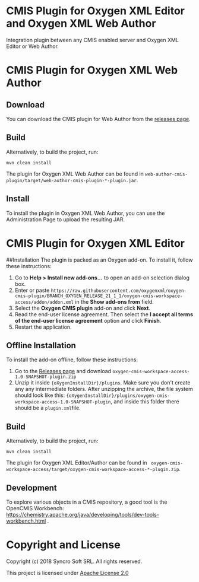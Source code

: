 # CMIS Plugin for Oxygen XML Editor and Oxygen XML Web Author

Integration plugin between any CMIS enabled server and Oxygen XML Editor or Web Author.

# CMIS Plugin for Oxygen XML Web Author

## Download
You can download the CMIS plugin for Web Author from the [releases page](https://github.com/oxygenxml/oxygen-cmis-plugin/releases).


## Build

Alternatively, to build the project, run:

```
mvn clean install
```
The plugin for Oxygen XML Web Author can be found in `web-author-cmis-plugin/target/web-author-cmis-plugin-*-plugin.jar`.

## Install

To install the plugin in Oxygen XML Web Author, you can use the Administration Page to upload the resulting JAR.



# CMIS Plugin for Oxygen XML Editor

##Installation
The plugin is packed as an Oxygen add-on. To install it, follow these instructions:

1. Go to **Help > Install new add-ons...** to open an add-on selection dialog box.
2. Enter or paste `https://raw.githubusercontent.com/oxygenxml/oxygen-cmis-plugin/BRANCH_OXYGEN_RELEASE_21_1_1/oxygen-cmis-workspace-access/addon/addon.xml` in the **Show add-ons from** field.
3. Select the **Oxygen CMIS plugin** add-on and click **Next**.
4. Read the end-user license agreement. Then select the **I accept all terms of the end-user license agreement** option and click **Finish**.
5. Restart the application.

## Offline Installation
To install the add-on offline, follow these instructions:
1. Go to the [Releases page](https://github.com/oxygenxml/oxygen-cmis-plugin/releases/latestt) and download `oxygen-cmis-workspace-access-1.0-SNAPSHOT-plugin.zip`
2. Unzip it inside `{oXygenInstallDir}/plugins`. Make sure you don't create any any intermediate folders. After unzipping the archive, the file system should look like this: `{oXygenInstallDir}/plugins/oxygen-cmis-workspace-access-1.0-SNAPSHOT-plugin`, and inside this folder there should be a `plugin.xml`file.



## Build

Alternatively, to build the project, run:

```
mvn clean install
```

The plugin for Oxygen XML Editor/Author can be found in ` oxygen-cmis-workspace-access/target/oxygen-cmis-workspace-access-*-plugin.zip`.

## Development

To explore various objects in a CMIS repository, a good tool is the OpenCMIS Workbench: https://chemistry.apache.org/java/developing/tools/dev-tools-workbench.html .

# Copyright and License

Copyright (c) 2018 Syncro Soft SRL. All rights reserved.

This project is licensed under [Apache License 2.0](https://github.com/oxygenxml/oxygen-cmis-plugin/blob/master/LICENSE)
